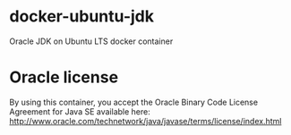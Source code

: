 docker-ubuntu-jdk
=================

Oracle JDK on Ubuntu LTS docker container

Oracle license
==============

By using this container, you accept the Oracle Binary Code License Agreement for Java SE available here: http://www.oracle.com/technetwork/java/javase/terms/license/index.html

